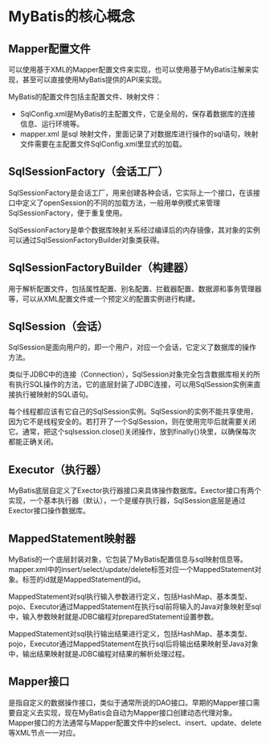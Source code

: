 # MyBatis的核心概念

## Mapper配置文件

可以使用基于XML的Mapper配置文件来实现，也可以使用基于MyBatis注解来实现，甚至可以直接使用MyBatis提供的API来实现。

MyBatis的配置文件包括主配置文件、映射文件：

- SqlConfig.xml是MyBatis的主配置文件，它是全局的，保存着数据库的连接信息、运行环境等。
- mapper.xml 是sql 映射文件，里面记录了对数据库进行操作的sql语句，映射文件需要在主配置文件SqlConfig.xml里显式的加载。

## SqlSessionFactory（会话工厂）

SqlSessionFactory是会话工厂，用来创建各种会话，它实际上一个接口，在该接口中定义了openSession的不同的加载方法，一般用单例模式来管理SqlSessionFactory，便于重复使用。

SqlSessionFactory是单个数据库映射关系经过编译后的内存镜像，其对象的实例可以通过SqlSessionFactoryBuilder对象类获得。

## SqlSessionFactoryBuilder（构建器）

用于解析配置文件，包括属性配置、别名配置、拦截器配置、数据源和事务管理器等，可以从XML配置文件或一个预定义的配置实例进行构建。

## SqlSession（会话）

 SqlSession是面向用户的，即一个用户，对应一个会话，它定义了数据库的操作方法。

类似于JDBC中的连接（Connection），SqlSession对象完全包含数据库相关的所有执行SQL操作的方法，它的底层封装了JDBC连接，可以用SqlSession实例来直接执行被映射的SQL语句。

每个线程都应该有它自己的SqlSession实例。SqlSession的实例不能共享使用，因为它不是线程安全的。若打开了一个SqlSession，则在使用完毕后就需要关闭它。通常，把这个sqlsession.close()关闭操作，放到finally{}块里，以确保每次都能正确关闭。

## Executor（执行器）

MyBatis底层自定义了Exector执行器接口来具体操作数据库。Exector接口有两个实现，一个基本执行器（默认），一个是缓存执行器，SqlSession底层是通过Exector接口操作数据库。

## MappedStatement映射器

MyBatis的一个底层封装对象，它包装了MyBatis配置信息与sql映射信息等。mapper.xml中的insert/select/update/delete标签对应一个MappedStatement对象。标签的id就是MappedStatement的id。

MappedStatement对sql执行输入参数进行定义，包括HashMap、基本类型、pojo、Executor通过MappedStatement在执行sql前将输入的Java对象映射至sql中，输入参数映射就是JDBC编程对preparedStatement设置参数。

MappedStatement对sql执行输出结果进行定义，包括HashMap、基本类型、pojo，Executor通过MappedStatement在执行sql后将输出结果映射至Java对象中，输出结果映射就是JDBC编程对结果的解析处理过程。

## Mapper接口

是指自定义的数据操作接口，类似于通常所说的DAO接口。早期的Mapper接口需要自定义去实现，现在MyBatis会自动为Mapper接口创建动态代理对象。Mapper接口的方法通常与Mapper配置文件中的select、insert、update、delete等XML节点一一对应。